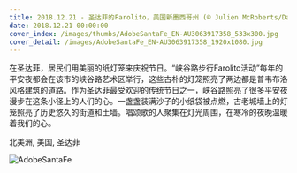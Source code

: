 ```yaml
---
title: 2018.12.21 - 圣达菲的Farolito，美国新墨西哥州 (© Julien McRoberts/Danita Delimont)
date: 2018.12.21 00:00:00
cover_index: /images/thumbs/AdobeSantaFe_EN-AU3063917358_533x300.jpg
cover_detail: /images/AdobeSantaFe_EN-AU3063917358_1920x1080.jpg
---
```


在圣达菲，居民们用美丽的纸灯笼来庆祝节日。“峡谷路步行Farolito活动”每年的平安夜都会在该市的峡谷路艺术区举行，这些古朴的灯笼照亮了两边都是普韦布洛风格建筑的道路。作为圣达菲最受欢迎的传统节日之一，峡谷路照亮了很多平安夜漫步在这条小径上的人们的心。一盏盏装满沙子的小纸袋被点燃，古老城墙上的灯笼照亮了历史悠久的街道和土墙。唱颂歌的人聚集在灯光周围，在寒冷的夜晚温暖着我们的心。

北美洲, 美国, 圣达菲

![AdobeSantaFe](/images/AdobeSantaFe_EN-AU3063917358_1920x1080.jpg)
